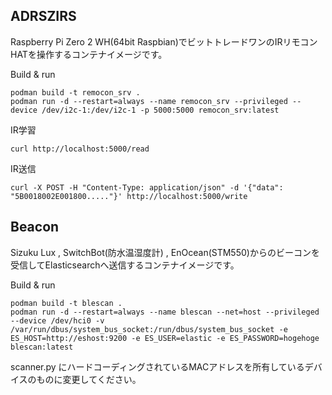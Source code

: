 <h2>ADRSZIRS</h2>
Raspberry Pi Zero 2 WH(64bit Raspbian)でビットトレードワンのIRリモコンHATを操作するコンテナイメージです。

Build & run
```
podman build -t remocon_srv .
podman run -d --restart=always --name remocon_srv --privileged --device /dev/i2c-1:/dev/i2c-1 -p 5000:5000 remocon_srv:latest
```

IR学習
```
curl http://localhost:5000/read
```

IR送信
```
curl -X POST -H "Content-Type: application/json" -d '{"data": "5B0018002E001800....."}' http://localhost:5000/write
```

<h2>Beacon</h2>
Sizuku Lux , SwitchBot(防水温湿度計) , EnOcean(STM550)からのビーコンを受信してElasticsearchへ送信するコンテナイメージです。

Build & run
```
podman build -t blescan .
podman run -d --restart=always --name blescan --net=host --privileged --device /dev/hci0 -v /var/run/dbus/system_bus_socket:/run/dbus/system_bus_socket -e ES_HOST=http://eshost:9200 -e ES_USER=elastic -e ES_PASSWORD=hogehoge blescan:latest
```

scanner.py にハードコーディングされているMACアドレスを所有しているデバイスのものに変更してください。
